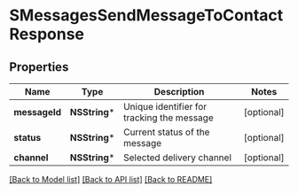 # SMessagesSendMessageToContactResponse

## Properties
Name | Type | Description | Notes
------------ | ------------- | ------------- | -------------
**messageId** | **NSString*** | Unique identifier for tracking the message | [optional] 
**status** | **NSString*** | Current status of the message | [optional] 
**channel** | **NSString*** | Selected delivery channel | [optional] 

[[Back to Model list]](../README.md#documentation-for-models) [[Back to API list]](../README.md#documentation-for-api-endpoints) [[Back to README]](../README.md)


